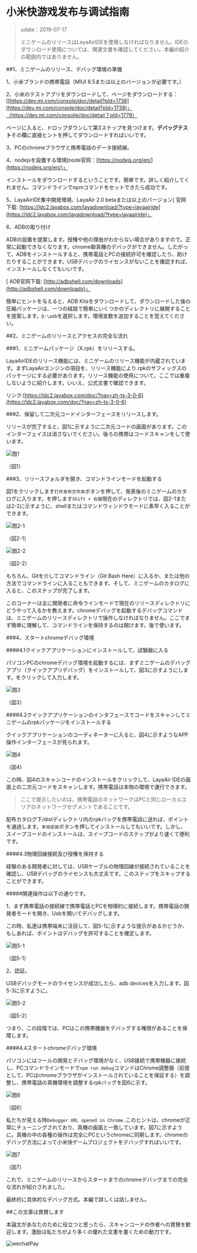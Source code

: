 # 小米快游戏发布与调试指南

>udate：2019-07-17
>
>ミニゲームのリリースはLayaAirIDEを使用しなければなりません。IDEのダウンロード使用については、関連文書を確認してください。本編の紹介の範囲内ではありません。

##1、ミニゲームのリリース、デバッグ環境の準備

1、小米ブランドの携帯電話（MIUI 8.5または以上のバージョンが必要です。）

2、小米のテストアプリをダウンロードして、ページをダウンロードする：[[https://dev.mi.com/console/doc/detail?pId=1738](https://dev.mi.com/console/doc/detail?pId=1738)」（https://dev.mi.com/consolie/doc/detail？pId=1779）

ページに入ると、ドロップダウンして第3ステップを見つけます。**デバッグテスト**その欄に直接ヒントを押してダウンロードすればいいです。

3、PCのchromeブラウザと携帯電話のデータ接続線。

4、nodejsを設置する環境[node官网：[https://nodejs.org/en/](https://nodejs.org/en/)」

インストールをダウンロードするということです。簡単です。詳しく紹介してくれません。コマンドラインでnpmコマンドをセットできたら成功です。

5、LayaAirIDE集中開発環境、LayaAir 2.0 betaまたは以上のバージョン[ 官网下载: [https://ldc2.layabox.com/layadownload/?type=layaairide](https://ldc2.layabox.com/layadownload/?type=layaairide)」

6、ADBの取り付け

ADBの設置を提案します。授権や他の理由がわからない場合がありますので。正常に起動できなくなります。chrome聯真機のデバッグができません。したがって、ADBをインストールすると、携帯電話とPCの接続許可を確認したり、助けたりすることができます。USBデバッグのライセンスがないことを確認すれば、インストールしなくてもいいです。


 [ ADB官网下载:  [http://adbshell.com/downloads](http://adbshell.com/downloads)」

簡単にヒントを与えると、ADB Kitsをダウンロードして、ダウンロードした後の圧縮パッケージは、一つの経路で簡単にいくつかのディレクトリに展開することを提案します。`D:\adb`を選択します。環境変数を追加することを覚えてください。

##2、ミニゲームのリリースとアクセスの完全な流れ

###1、ミニゲームパッケージ（X.rpk）をリリースする。

LayaAirIDEのリリース機能には、ミニゲームのリリース機能が内蔵されています。まずLayaAirエンジンの項目を、リリース機能により.rpkのサフィックスのパッケージにする必要があります。リリース機能の使用について。ここでは重複しないように紹介します。いいえ、公式文書で確認できます。

リンク:[https://ldc2.layabox.com/doc/?nav=zh-ts-3-0-6](https://ldc2.layabox.com/doc/?nav=zh-ts-3-0-6)

###2、保留して二次元コードインターフェースをリリースします。

リリースが完了すると、図1に示すように二次元コードの画面があります。このインターフェイスは消さないでください。後ろの携帯はコードスキャンをして使います。

![图1](img/1.png) 


（図1）

###3、リリースフォルダを開き、コマンドラインモードを起動する

図1をクリックします`打开发布文件夹`ボタンを押して、発表後のミニゲームのカタログに入ります。を押します`Shift + 右键`現在のディレクトリでは、図2-1または2-2に示すように、shellまたはコマンドウィンドウモードに素早く入ることができます。

![图2-1](img/2-1.png) 


（図2-1）

![图2-2](img/2-2.png) 


（図2-2）

もちろん、Gitを介してコマンドライン（Git Bash Here）に入るか、または他の方法でコマンドラインに入ることもできます。そして、ミニゲームのカタログに入ると、このステップが完了します。

このコーナーは主に開発者に命令ラインモードで現在のリリースディレクトリにどうやって入るかを教えます。chromeデバッグを起動するデバッグコマンドは、ミニゲームのリリースディレクトリで操作しなければなりません。ここでまず簡単に理解して、コマンドラインを保持するのは開けます。後で使います。

###4、スタートchromeデバッグ環境

####4.1クイックアプリケーションにインストールして、試験器に入る

パソコンPCのchromeデバッグ環境を起動するには、まずミニゲームのデバッグアプリ（クイックアプリデバッグ）をインストールして、図3に示すようにします。をクリックして入力します。

![图3](img/3.png) 


（図3）

####4.2クイックアプリケーションのインタフェースでコードをスキャンしてミニゲームのrpkパッケージをインストールする

クイックアプリケーションのコーディネーターに入ると、図4に示すようなAPP操作インターフェースが見られます。

![图4](img/4.png) 


（図4）

この時、図4のスキャンコードのインストールをクリックして、LayaAir IDEの画面上の二次元コードをスキャンします。携帯電話は本物の環境で運行できます。

>ここで提示したいのは、携帯電話のネットワークはPCと同じローカルエリアのネットワークセグメントであることです。

配布カタログ下/distディレクトリ内のrpkバッグを携帯電話に送れば、ポイントを通過します。`本地安装`ボタンを押してインストールしてもいいです。しかし、スイープコードのインストールは、スイープコードのステップがより速くて便利です。

####4.3物理回線接続及び授権を保持する

経験のある開発者に対しては、USBケーブルの物理回線が接続されていることを確認し、USBデバッグのライセンスも大丈夫です。このステップをスキップすることができます。

#####関連操作は以下の通りです。

1、まず携帯電話の接続線で携帯電話とPCを物理的に接続します。携帯電話の開発者モードを開き、Usbを開いてデバッグします。

この時、私達は携帯端末に注目して、図5-1に示すような提示があるかどうか、もしあれば、ポイントはデバッグを許可することを確定します。

![图5-1](img/5-1.png) 


（図5-1）

2、認証。

USBデバッグモードのライセンスが成功したら、adb devicesを入力します。図5-3に示すように。

![图5-2](img/5-2.png) 


（図5-2）

つまり、この段階では、PCはこの携帯機器をデバッグする権限があることを保障します。

####4.4スタートchromeデバッグ環境

パソコンにはツールの開発とデバッグ環境がなく、USB接続で携帯機器に接続し、PCコマンドラインモードで`npm run debug`コマンドはChrome調整器（前提として、PCはchromeブラウザがインストールされていることを保証する）を調整し、携帯電話の真機環境を調整するrpkバッグを図6に示す。

![图6](img/6.png) 


（図6）

私たちが見える時`Debugger URL opened in Chrome.`このヒントは、chromeが正常にチューニングされており、真機の画面と一致しています。図7に示すように。真機の中の各種の操作は完全にPCというchromeに同期します。chromeのデバッグ方法によって小米快ゲームプロジェクトをデバッグすればいいです。

![图7](img/7.png) 


（図7）

これで、ミニゲームのリリースからスタートまでのchromeデバッグまでの完全な流れが紹介されました。

最終的に具体的なデバッグ方式。本編で詳しくは話しません。



##この文章は賞賛します

本論文があなたのために役立つと思ったら、スキャンコードの作者への賞賛を歓迎します。激励は私たちがより多くの優れた文書を書くための動力です。

![wechatPay](../../../wechatPay.jpg)

